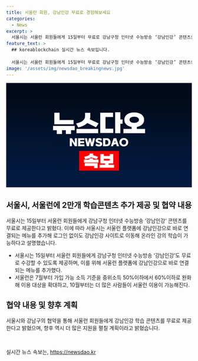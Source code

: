 ```yaml
---
title: 서울런 회원, 강남인강 무료로 경험해보세요
categories:
  - News
excerpt: >
  서울시는 서울런 회원들에게 15일부터 무료로 강남구청 인터넷 수능방송 ‘강남인강’ 콘텐츠를 제공한다. 이로써 강남구 뿐 아니라 서울시 전체 중·고등학생을 대상으로 온라인 학습 콘텐츠가 제공될 예정이다. 서울런은 가입 가능 소득 기준을 완화하여 더 많은 이용자를 대상으로 확대될 것으로 보인다. 또한 2021년 8월 시작해 3년차를 맞는 서울런은 학생 성적 향상과 사교육비 감소에 기여하고 있다고 서울시 측은 전했다.
feature_text: >
  ## koreablockchain 실시간 뉴스 속보입니다.

  서울시는 서울런 회원들에게 15일부터 무료로 강남구청 인터넷 수능방송 ‘강남인강’ 콘텐츠를 제공한다. 이로써 강남구 뿐 아니라 서울시 전체 중·고등학생을 대상으로 온라인 학습 콘텐츠가 제공될 예정이다. 서울런은 가입 가능 소득 기준을 완화하여 더 많은 이용자를 대상으로 확대될 것으로 보인다. 또한 2021년 8월 시작해 3년차를 맞는 서울런은 학생 성적 향상과 사교육비 감소에 기여하고 있다고 서울시 측은 전했다.
image: '/assets/img/newsdao_breakingnews.jpg'
---
```


<p><img src="/assets/img/newsdao_breakingnews.jpg" alt="koreablockchain 속보" /></p>

<h2 data-ke-size="size26">서울시, 서울런에 2만개 학습콘텐츠 추가 제공 및 협약 내용</h2>

<p>서울시는 15일부터 서울런 회원들에게 강남구청 인터넷 수능방송 ‘강남인강’ 콘텐츠를 무료로 제공한다고 밝혔다. 이에 따라 서울시는 서울런 플랫폼에 강남인강으로 바로 연결되는 메뉴를 추가해 로그인 없이도 강남인강 사이트로 이동해 온라인 강의 학습이 가능하다고 설명했습니다.</p>

<ul>
  <li>서울시는 15일부터 서울런 회원들에게 강남구청 인터넷 수능방송 ‘강남인강’도 무료로 수강할 수 있도록 제공하며, 이를 위해 서울런 플랫폼에 강남인강으로 바로 연결되는 메뉴를 추가했다.</li>
  <li>서울런은 7월부터 가입 가능 소득 기준을 중위소득 50%이하에서 60%이하로 완화해 이용 대상을 확대하고, 10월부터는 더 많은 사람들이 서울런 이용이 가능해진다.</li>
</ul>

<h2 data-ke-size="size26">협약 내용 및 향후 계획</h2>

<p>서울시와 강남구의 협약을 통해 서울런 회원들에게 강남인강 학습 콘텐츠를 무료로 제공한다고 밝혔으며, 향후 역시 더 많은 지원을 펼칠 계획이라고 밝혔습니다.</p>

<p data-ke-size="size16">&nbsp;</p>
실시간 뉴스 속보는, <a href="https://newsdao.kr" rel="dofollow">https://newsdao.kr</a>


